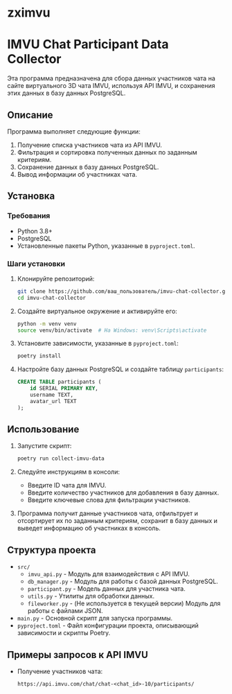 # zximvu
# IMVU Chat Participant Data Collector

Эта программа предназначена для сбора данных участников чата на сайте виртуального 3D чата IMVU, используя API IMVU, и сохранения этих данных в базу данных PostgreSQL.

## Описание

Программа выполняет следующие функции:
1. Получение списка участников чата из API IMVU.
2. Фильтрация и сортировка полученных данных по заданным критериям.
3. Сохранение данных в базу данных PostgreSQL.
4. Вывод информации об участниках чата.

## Установка

### Требования

- Python 3.8+
- PostgreSQL
- Установленные пакеты Python, указанные в `pyproject.toml`.

### Шаги установки

1. Клонируйте репозиторий:
    ```bash
    git clone https://github.com/ваш_пользователь/imvu-chat-collector.git
    cd imvu-chat-collector
    ```

2. Создайте виртуальное окружение и активируйте его:
    ```bash
    python -m venv venv
    source venv/bin/activate  # На Windows: venv\Scripts\activate
    ```

3. Установите зависимости, указанные в `pyproject.toml`:
    ```bash
    poetry install
    ```

4. Настройте базу данных PostgreSQL и создайте таблицу `participants`:
    ```sql
    CREATE TABLE participants (
        id SERIAL PRIMARY KEY,
        username TEXT,
        avatar_url TEXT
    );
    ```

## Использование

1. Запустите скрипт:
    ```bash
    poetry run collect-imvu-data
    ```

2. Следуйте инструкциям в консоли:
    - Введите ID чата для IMVU.
    - Введите количество участников для добавления в базу данных.
    - Введите ключевые слова для фильтрации участников.
    
3. Программа получит данные участников чата, отфильтрует и отсортирует их по заданным критериям, сохранит в базу данных и выведет информацию об участниках в консоль.

## Структура проекта

- `src/`
  - `imvu_api.py` - Модуль для взаимодействия с API IMVU.
  - `db_manager.py` - Модуль для работы с базой данных PostgreSQL.
  - `participant.py` - Модель данных для участника чата.
  - `utils.py` - Утилиты для обработки данных.
  - `fileworker.py` - (Не используется в текущей версии) Модуль для работы с файлами JSON.
- `main.py` - Основной скрипт для запуска программы.
- `pyproject.toml` - Файл конфигурации проекта, описывающий зависимости и скрипты Poetry.

## Примеры запросов к API IMVU

- Получение участников чата:
  ```http
  https://api.imvu.com/chat/chat-<chat_id>-10/participants/
